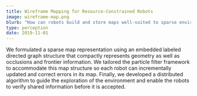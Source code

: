```yaml
---
title: Wireframe Mapping for Resource-Constrained Robots
image: wireframe-map.png
blurb: "How can robots build and store maps well-suited to sparse environments? We propose a distributed algorithm for exploring and mapping a sparse environment under resource constraints."
type: perception
date: 2019-11-01
---
```


We formulated a sparse map representation using an embedded labeled directed graph structure that compactly represents geometry as well as occlusions and frontier information. We tailored the particle filter framework to accommodate this map structure so each robot can incrementally updated and correct errors in its map. Finally, we developed a distributed algorithm to guide the exploration of the environment and enable the robots to verify shared information before it is accepted.
